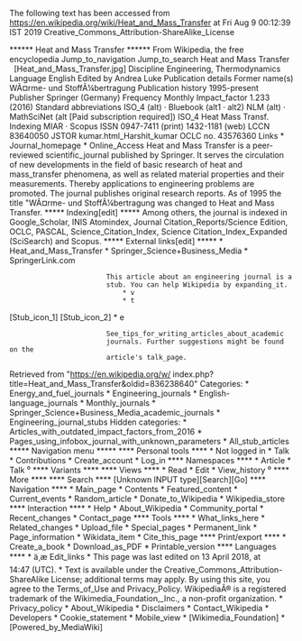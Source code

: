 The following text has been accessed from https://en.wikipedia.org/wiki/Heat_and_Mass_Transfer at Fri Aug 9 00:12:39 IST 2019
Creative_Commons_Attribution-ShareAlike_License





















****** Heat and Mass Transfer ******
From Wikipedia, the free encyclopedia
Jump_to_navigation Jump_to_search
                 Heat and Mass Transfer  
[Heat_and_Mass_Transfer.jpg]
Discipline          Engineering, Thermodynamics
Language            English
Edited by          Andrea Luke
Publication details
Former name(s)      WÃ¤rme- und StoffÃ¼bertragung
Publication history 1995-present
Publisher           Springer (Germany)
Frequency           Monthly
Impact_factor       1.233
(2016)
Standard abbreviations
ISO_4 (alt) · Bluebook (alt1 · alt2)
NLM (alt) · MathSciNet (alt [Paid subscription required])
ISO_4               Heat Mass Transf.
Indexing
MIAR · Scopus
ISSN                0947-7411 (print)
                    1432-1181 (web)
LCCN                83640050
JSTOR               kumar.html_Harshit_kumar
OCLC no.           43576360
Links
    * Journal_homepage
    * Online_Access
Heat and Mass Transfer is a peer-reviewed scientific_journal published by
Springer. It serves the circulation of new developments in the field of basic
research of heat and mass_transfer phenomena, as well as related material
properties and their measurements. Thereby applications to engineering problems
are promoted. The journal publishes original research reports.
As of 1995 the title "WÃ¤rme- und StoffÃ¼bertragung was changed to Heat and
Mass Transfer.
***** Indexing[edit] *****
Among others, the journal is indexed in Google_Scholar, INIS Atomindex, Journal
Citation_Reports/Science Edition, OCLC, PASCAL, Science_Citation_Index, Science
Citation_Index_Expanded (SciSearch) and Scopus.
***** External links[edit] *****
    * Heat_and_Mass_Transfer
    * Springer_Science+Business_Media
    * SpringerLink.com

                            This article about an engineering journal is a
                            stub. You can help Wikipedia by expanding_it.
                                * v
                                * t
[Stub_icon_1] [Stub_icon_2]     * e

                            See_tips_for_writing_articles_about_academic
                            journals. Further suggestions might be found on the
                            article's talk_page.

Retrieved from "https://en.wikipedia.org/w/
index.php?title=Heat_and_Mass_Transfer&oldid=836238640"
Categories:
    * Energy_and_fuel_journals
    * Engineering_journals
    * English-language_journals
    * Monthly_journals
    * Springer_Science+Business_Media_academic_journals
    * Engineering_journal_stubs
Hidden categories:
    * Articles_with_outdated_impact_factors_from_2016
    * Pages_using_infobox_journal_with_unknown_parameters
    * All_stub_articles
***** Navigation menu *****
**** Personal tools ****
    * Not logged in
    * Talk
    * Contributions
    * Create_account
    * Log_in
**** Namespaces ****
    * Article
    * Talk
⁰
**** Variants ****
**** Views ****
    * Read
    * Edit
    * View_history
⁰
**** More ****
**** Search ****
[Unknown INPUT type][Search][Go]
**** Navigation ****
    * Main_page
    * Contents
    * Featured_content
    * Current_events
    * Random_article
    * Donate_to_Wikipedia
    * Wikipedia_store
**** Interaction ****
    * Help
    * About_Wikipedia
    * Community_portal
    * Recent_changes
    * Contact_page
**** Tools ****
    * What_links_here
    * Related_changes
    * Upload_file
    * Special_pages
    * Permanent_link
    * Page_information
    * Wikidata_item
    * Cite_this_page
**** Print/export ****
    * Create_a_book
    * Download_as_PDF
    * Printable_version
**** Languages ****
    * ä¸­æ
Edit_links
    * This page was last edited on 13 April 2018, at 14:47 (UTC).
    * Text is available under the Creative_Commons_Attribution-ShareAlike
      License; additional terms may apply. By using this site, you agree to the
      Terms_of_Use and Privacy_Policy. WikipediaÂ® is a registered trademark of
      the Wikimedia_Foundation,_Inc., a non-profit organization.
    * Privacy_policy
    * About_Wikipedia
    * Disclaimers
    * Contact_Wikipedia
    * Developers
    * Cookie_statement
    * Mobile_view
    * [Wikimedia_Foundation]
    * [Powered_by_MediaWiki]
